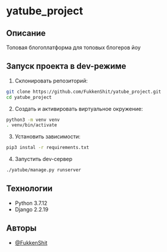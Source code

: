 # yatube_project
## Описание
Топовая блогоплатформа для топовых блогеров йоу

## Запуск проекта в dev-режиме
1. Склонировать репозиторий:
```bash
git clone https://github.com/FukkenShit/yatube_project.git
cd yatube_project
```
2. Создать и активировать виртуальное окружение:
```bash
python3 -m venv venv
. venv/bin/activate
```
3. Установить зависимости:
```bash
pip3 instal -r requirements.txt
```
4. Запустить dev-сервер
```bash
./yatube/manage.py runserver
```

## Технологии
- Python 3.7.12
- Django 2.2.19

## Авторы
- [@FukkenShit](https://github.com/FukkenShit)
